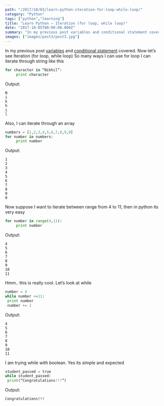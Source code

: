 ```yaml
---
path: "/2017/10/03/learn-python-iteration-for-loop-while-loop/"
category: "Python"
tags: ["python","learning"]
title: "Learn Python — Iteration (for loop, while loop)"
date: "2017-10-05T00:00:00.000Z"
summary: "In my previous post variables and conditional statement covered. Now let’s see Iteration (for loop, while loop) So many ways I can use for loop..."
images: ["images/post3/post3.jpg"]
---
```

In my previous post <a href="https://nikhilgohil11.com/2017/10/03/learn-python-variable/">variables</a> and <a href="https://nikhilgohil11.com/2017/10/03/learn-python-conditional-statement-if-if-else/">conditional statement</a> covered.
Now let’s see Iteration (for loop, while loop)
So many ways I can use for loop
I can iterate through string like this

```python
for character in “Nikhil”:
     print character
```

Output:

```op
N
i
k
h
i
l
```

Also, I can iterate through an array

```python
numbers = [1,2,3,4,5,6,7,8,9,0]
for number in numbers:
     print number
```

Output:

```op
1
2
3
4
5
6
7
8
9
0
```

Now suppose I want to iterate between range from 4 to 11, then in python its very easy

```python
for number in range(4,11):
     print number
```

Output:
```op
4
5
6
7
8
9
10
11
```

Hmm.. this is really cool. Let’s look at while


```python
number = 4
while number <=11:
 print number
 number += 1
```

Output:

```op
4
5
6
7
8
9
10
11
```

I am trying while with boolean. Yes its simple and expected

```python
student_passed = true
while student_passed:
 print(“Congratulations!!!”)
 ```

 Output:

```op
Congratulations!!!
```